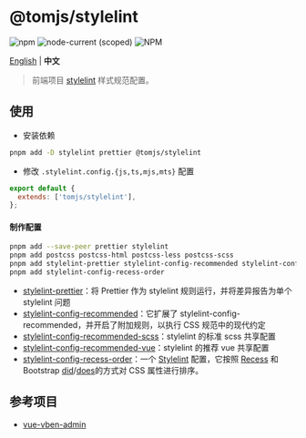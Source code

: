 # @tomjs/stylelint

![npm](https://img.shields.io/npm/v/@tomjs/stylelint) ![node-current (scoped)](https://img.shields.io/node/v/@tomjs/stylelint) ![NPM](https://img.shields.io/npm/l/@tomjs/stylelint)

[English](./README.md) | **中文**

> 前端项目 [stylelint](https://stylelint.io/) 样式规范配置。

## 使用

- 安装依赖

```bash
pnpm add -D stylelint prettier @tomjs/stylelint
```

- 修改 `.stylelint.config.{js,ts,mjs,mts}` 配置

```js
export default {
  extends: ['tomjs/stylelint'],
};
```

#### 制作配置

```bash
pnpm add --save-peer prettier stylelint
pnpm add postcss postcss-html postcss-less postcss-scss
pnpm add stylelint-prettier stylelint-config-recommended stylelint-config-recommended-scss stylelint-config-recommended-vue
pnpm add stylelint-config-recess-order
```

- [stylelint-prettier](https://www.npmjs.com/package/stylelint-prettier)：将 Prettier 作为 stylelint 规则运行，并将差异报告为单个 stylelint 问题
- [stylelint-config-recommended](https://www.npmjs.com/package/stylelint-config-recommended)：它扩展了 stylelint-config-recommended，并开启了附加规则，以执行 CSS 规范中的现代约定
- [stylelint-config-recommended-scss](https://www.npmjs.com/package/stylelint-config-recommended-scss)：stylelint 的标准 scss 共享配置
- [stylelint-config-recommended-vue](https://www.npmjs.com/package/stylelint-config-recommended-vue)：stylelint 的推荐 vue 共享配置
- [stylelint-config-recess-order](https://www.npmjs.com/package/stylelint-config-recess-order)：一个 [Stylelint](https://github.com/stylelint/stylelint) 配置，它按照 [Recess](https://github.com/twitter/recess/blob/29bccc870b7b4ccaa0a138e504caf608a6606b59/lib/lint/strict-property-order.js) 和 Bootstrap [did](https://github.com/twbs/bootstrap/blob/f58997a0dae54dc98d11892afef9acb85bdc6a1e/.scss-lint.yml#L136)/[does](https://github.com/twbs/stylelint-config-twbs-bootstrap/blob/ad67be6e4ceb48809fa1dce13b7892f9d2018995/css/index.js#L38)的方式对 CSS 属性进行排序。

## 参考项目

- [vue-vben-admin](https://github.com/vbenjs/vue-vben-admin)
